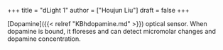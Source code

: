 +++
title = "dLight 1"
author = ["Houjun Liu"]
draft = false
+++

[Dopamine]({{< relref "KBhdopamine.md" >}}) optical sensor. When dopamine is bound, it floreses and can detect micromolar changes and dopamine concentration.